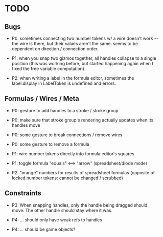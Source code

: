 # TODO

## Bugs

- P0: sometimes connecting two number tokens w/ a wire doesn't work -- the wire is there, but their
  values aren't the same. seems to be dependent on direction / connection order.

- P1: when you snap two gizmos together, all handles collapse to a single position
  (this was working before, but started happening again when I fixed the free variable computation)

- P2: when writing a label in the formula editor, sometimes the label.display in LabelToken is undefined and errors.

## Formulas / Wires / Meta

- P0: gesture to add handles to a stroke / stroke group

- P0: make sure that stroke group's rendering actually updates when its handles move

- P0: some gesture to break connections / remove wires

- P0: some gesture to remove a formula

- P1: wire number tokens directly into formula editor's squares

- P1: toggle formula "equals" <==> "arrow" (spreadsheet/diode mode)

- P2: "orange" numbers for results of spreadsheet formulas
  (opposite of locked number tokens: cannot be changed / scrubbed)

## Constraints

- P3: When snapping handles, only the handle being dragged should move. The other handle should stay where it was.

- P4: ... should only have weak refs to handles

- P4: ... should be game objects?
